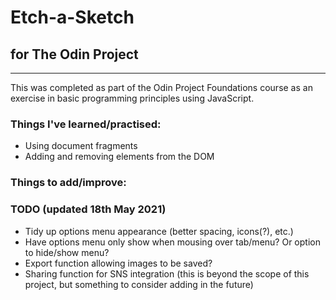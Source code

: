 # Etch-a-Sketch

## for The Odin Project

---

This was completed as part of the Odin Project Foundations course as an exercise in basic programming principles using JavaScript.

### Things I've learned/practised:
- Using document fragments
- Adding and removing elements from the DOM

### Things to add/improve:

### TODO (updated 18th May 2021)
- Tidy up options menu appearance (better spacing, icons(?), etc.)
- Have options menu only show when mousing over tab/menu? Or option to hide/show menu?
- Export function allowing images to be saved?
- Sharing function for SNS integration (this is beyond the scope of this project, but something to consider adding in the future)